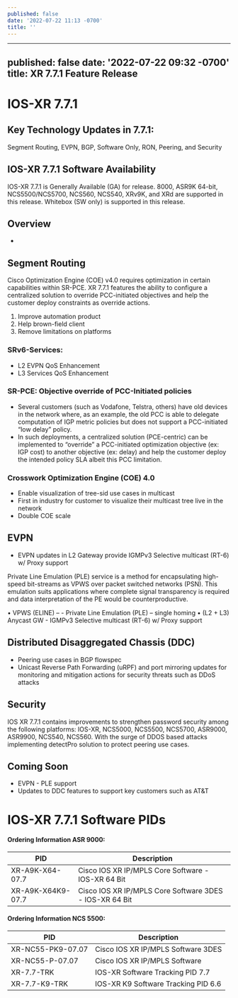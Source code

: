 ```yaml
---
published: false
date: '2022-07-22 11:13 -0700'
title: ''
---
```

---
published: false
date: '2022-07-22 09:32 -0700'
title: XR 7.7.1 Feature Release
---
# IOS-XR 7.7.1 


## Key Technology Updates in 7.7.1: 
Segment Routing, EVPN, BGP, Software Only, RON, Peering, and Security

## IOS-XR 7.7.1 Software Availability
IOS-XR 7.7.1 is Generally Available (GA) for release. 8000, ASR9K 64-bit, NCS5500/NCS5700, NCS560, NCS540, XRv9K, and XRd are supported in this release. Whitebox (SW only) is supported in this release. 

## Overview 
- 


## Segment Routing

Cisco Optimization Engine (COE) v4.0 requires optimization in certain capabilities within SR-PCE. XR 7.7.1 features the ability to configure a centralized solution to override PCC-initiated objectives and help the customer deploy constraints as override actions. 

  1.	Improve automation product 
  2.	Help brown-field client
  3.	Remove limitations on platforms 


### SRv6-Services: 
- L2 EVPN QoS Enhancement
- L3 Services QoS Enhancement

### SR-PCE: Objective override of PCC-Initiated policies
- Several customers (such as Vodafone, Telstra, others) have old devices in the network where, as an example, the old PCC is able to delegate computation of IGP metric policies but does not support a PCC-initiated “low delay” policy.
- In such deployments, a centralized solution (PCE-centric) can be implemented to “override” a PCC-initiated optimization objective (ex: IGP cost) to another objective (ex: delay) and help the customer deploy the intended policy SLA albeit this PCC limitation.

### Crosswork Optimization Engine (COE) 4.0 
- Enable visualization of tree-sid use cases in multicast
- First in industry for customer to visualize their multicast tree live in the network 
- Double COE scale


## EVPN 

- EVPN updates in L2 Gateway provide IGMPv3 Selective multicast (RT-6) w/ Proxy support 

Private Line Emulation (PLE) service is a method for encapsulating high-speed bit-streams as VPWS over packet switched networks (PSN). This emulation suits applications where complete signal transparency is required and data interpretation of the PE would be counterproductive. 
 
•	VPWS (ELINE) – 
	- Private Line Emulation (PLE) – single homing 
•	(L2 + L3) Anycast GW 
	- IGMPv3 Selective multicast (RT-6) w/ Proxy support 

## Distributed Disaggregated Chassis (DDC)
- Peering use cases in BGP flowspec 
- Unicast Reverse Path Forwarding (uRPF) and port mirroring updates for monitoring and mitigation actions for security threats such as DDoS attacks


## Security
IOS XR 7.7.1 contains improvements to strengthen password security among the following platforms: IOS-XR, NCS5000, NCS5500, NCS5700, ASR9000, ASR9900, NCS540, NCS560. With the surge of DDOS based attacks implementing detectPro solution to protect peering use cases. 

## Coming Soon
- EVPN - PLE support 
- Updates to DDC features to support key customers such as AT&T

# IOS-XR 7.7.1 Software PIDs

#### Ordering Information ASR 9000: 
|PID |Description|
|---|---|
| XR-A9K-X64-07.7  |  Cisco IOS XR IP/MPLS Core Software - IOS-XR 64 Bit |
| XR-A9K-X64K9-07.7  | Cisco IOS XR IP/MPLS Core Software 3DES - IOS-XR 64 Bit  |

#### Ordering Information NCS 5500:
| PID  |  Description |
|---|---|
| XR-NC55-PK9-07.07  | Cisco IOS XR IP/MPLS Software 3DES   |
| XR-NC55-P-07.07  | Cisco IOS XR IP/MPLS Software  |
| XR-7.7-TRK  | IOS-XR Software Tracking PID 7.7  |
|XR-7.7-K9-TRK | IOS-XR K9 Software Tracking PID 6.6  |


